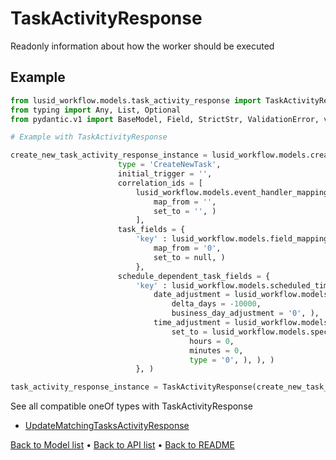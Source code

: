 # TaskActivityResponse

Readonly information about how the worker should be executed
## Example

```python
from lusid_workflow.models.task_activity_response import TaskActivityResponse
from typing import Any, List, Optional
from pydantic.v1 import BaseModel, Field, StrictStr, ValidationError, validator

# Example with TaskActivityResponse 

create_new_task_activity_response_instance = lusid_workflow.models.create_new_task_activity_response.CreateNewTaskActivityResponse(
                        type = 'CreateNewTask', 
                        initial_trigger = '', 
                        correlation_ids = [
                            lusid_workflow.models.event_handler_mapping.EventHandlerMapping(
                                map_from = '', 
                                set_to = '', )
                            ], 
                        task_fields = {
                            'key' : lusid_workflow.models.field_mapping.FieldMapping(
                                map_from = '0', 
                                set_to = null, )
                            }, 
                        schedule_dependent_task_fields = {
                            'key' : lusid_workflow.models.scheduled_time_adjustment.ScheduledTimeAdjustment(
                                date_adjustment = lusid_workflow.models.date_adjustment.DateAdjustment(
                                    delta_days = -10000, 
                                    business_day_adjustment = '0', ), 
                                time_adjustment = lusid_workflow.models.time_adjustment.TimeAdjustment(
                                    set_to = lusid_workflow.models.specified_time.SpecifiedTime(
                                        hours = 0, 
                                        minutes = 0, 
                                        type = '0', ), ), )
                            }, )

task_activity_response_instance = TaskActivityResponse(create_new_task_activity_response_instance)

```
See all compatible oneOf types with TaskActivityResponse


 * [UpdateMatchingTasksActivityResponse](./UpdateMatchingTasksActivityResponse.md)

[Back to Model list](../README.md#documentation-for-models) &#8226; [Back to API list](../README.md#documentation-for-api-endpoints) &#8226; [Back to README](../README.md)

